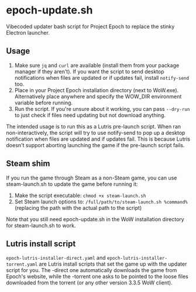# epoch-update.sh

Vibecoded updater bash script for Project Epoch to replace the stinky Electron launcher.

## Usage


1. Make sure `jq` and `curl` are available (install them from your package manager if they aren't). If you want the script to send desktop notifications when files are updated or if updates fail, install `notify-send` too.
2. Place in your Project Epoch installation directory (next to WoW.exe). Alternatively place anywhere and specify the WOW_DIR environment variable before running.
3. Run the script. If you're unsure about it working, you can pass `--dry-run` to just check if files need updating but not download anything.

The intended usage is to run this as a Lutris pre-launch script. When ran non-interactively, the script will try to use notify-send to pop up a desktop notification when files are updated and if updates fail. This is because Lutris doesn't support aborting launching the game if the pre-launch script fails.

## Steam shim

If you run the game through Steam as a non-Steam game, you can use steam-launch.sh
to update the game before running it:

1. Make the script executable: `chmod +x steam-launch.sh`
2. Set Steam launch options to: `/full/path/to/steam-launch.sh %command%` (replacing the path with the actual path to the script)

Note that you still need epoch-update.sh in the WoW installation directory for steam-launch.sh to work.

## Lutris install script

`epoch-lutris-installer-direct.yaml` and `epoch-lutris-installer-torrent.yaml` are Lutris install scripts that set the game up with the updater script for you. The -direct one automatically downloads the game from Epoch's website, while the -torrent one asks to be pointed to the loose files downloaded from the torrent (or any other version 3.3.5 WoW client).

